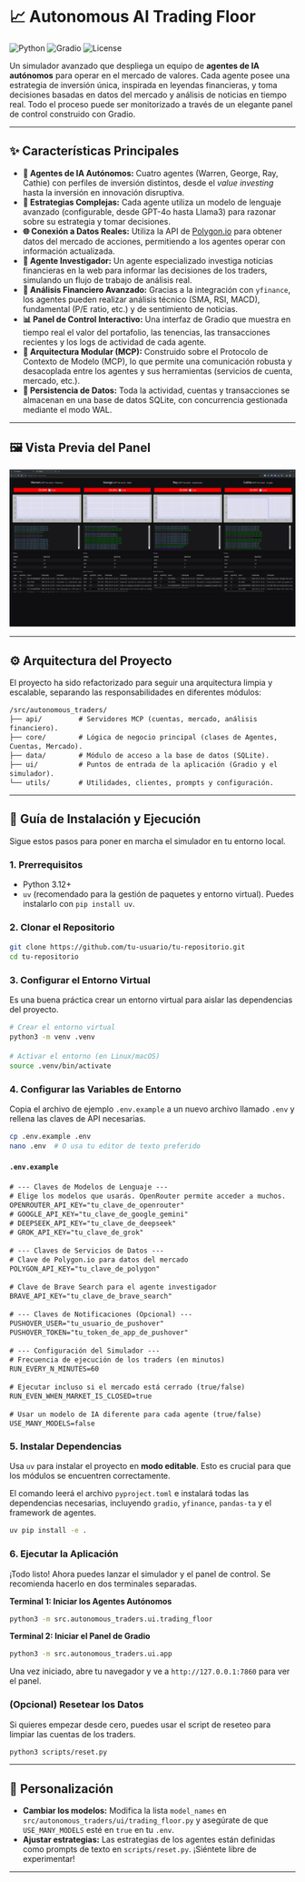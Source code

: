 # 📈 Autonomous AI Trading Floor

![Python](https://img.shields.io/badge/Python-3.12+-blue?style=for-the-badge&logo=python)
![Gradio](https://img.shields.io/badge/Gradio-4-orange?style=for-the-badge&logo=gradio)
![License](https://img.shields.io/badge/License-MIT-green?style=for-the-badge)

Un simulador avanzado que despliega un equipo de **agentes de IA autónomos** para operar en el mercado de valores. Cada agente posee una estrategia de inversión única, inspirada en leyendas financieras, y toma decisiones basadas en datos del mercado y análisis de noticias en tiempo real. Todo el proceso puede ser monitorizado a través de un elegante panel de control construido con Gradio.

---

## ✨ Características Principales

- **🤖 Agentes de IA Autónomos:** Cuatro agentes (Warren, George, Ray, Cathie) con perfiles de inversión distintos, desde el *value investing* hasta la inversión en innovación disruptiva.
- **🧠 Estrategias Complejas:** Cada agente utiliza un modelo de lenguaje avanzado (configurable, desde GPT-4o hasta Llama3) para razonar sobre su estrategia y tomar decisiones.
- **🌐 Conexión a Datos Reales:** Utiliza la API de [Polygon.io](https://polygon.io/) para obtener datos del mercado de acciones, permitiendo a los agentes operar con información actualizada.
- **📰 Agente Investigador:** Un agente especializado investiga noticias financieras en la web para informar las decisiones de los traders, simulando un flujo de trabajo de análisis real.
- **🔬 Análisis Financiero Avanzado:** Gracias a la integración con `yfinance`, los agentes pueden realizar análisis técnico (SMA, RSI, MACD), fundamental (P/E ratio, etc.) y de sentimiento de noticias.
- **📊 Panel de Control Interactivo:** Una interfaz de Gradio que muestra en tiempo real el valor del portafolio, las tenencias, las transacciones recientes y los logs de actividad de cada agente.
- **🔩 Arquitectura Modular (MCP):** Construido sobre el Protocolo de Contexto de Modelo (MCP), lo que permite una comunicación robusta y desacoplada entre los agentes y sus herramientas (servicios de cuenta, mercado, etc.).
- **🔄 Persistencia de Datos:** Toda la actividad, cuentas y transacciones se almacenan en una base de datos SQLite, con concurrencia gestionada mediante el modo WAL.

---

## 🖼️ Vista Previa del Panel

![Gradio Dashboard](gradio.png)

---

## ⚙️ Arquitectura del Proyecto

El proyecto ha sido refactorizado para seguir una arquitectura limpia y escalable, separando las responsabilidades en diferentes módulos:

```
/src/autonomous_traders/
├── api/         # Servidores MCP (cuentas, mercado, análisis financiero).
├── core/        # Lógica de negocio principal (clases de Agentes, Cuentas, Mercado).
├── data/        # Módulo de acceso a la base de datos (SQLite).
├── ui/          # Puntos de entrada de la aplicación (Gradio y el simulador).
└── utils/       # Utilidades, clientes, prompts y configuración.
```

---

## 🚀 Guía de Instalación y Ejecución

Sigue estos pasos para poner en marcha el simulador en tu entorno local.

### 1. Prerrequisitos

- Python 3.12+
- `uv` (recomendado para la gestión de paquetes y entorno virtual). Puedes instalarlo con `pip install uv`.

### 2. Clonar el Repositorio

```bash
git clone https://github.com/tu-usuario/tu-repositorio.git
cd tu-repositorio
```

### 3. Configurar el Entorno Virtual

Es una buena práctica crear un entorno virtual para aislar las dependencias del proyecto.

```bash
# Crear el entorno virtual
python3 -m venv .venv

# Activar el entorno (en Linux/macOS)
source .venv/bin/activate
```

### 4. Configurar las Variables de Entorno

Copia el archivo de ejemplo `.env.example` a un nuevo archivo llamado `.env` y rellena las claves de API necesarias.

```bash
cp .env.example .env
nano .env  # O usa tu editor de texto preferido
```

#### `.env.example`

```env
# --- Claves de Modelos de Lenguaje ---
# Elige los modelos que usarás. OpenRouter permite acceder a muchos.
OPENROUTER_API_KEY="tu_clave_de_openrouter"
# GOOGLE_API_KEY="tu_clave_de_google_gemini"
# DEEPSEEK_API_KEY="tu_clave_de_deepseek"
# GROK_API_KEY="tu_clave_de_grok"

# --- Claves de Servicios de Datos ---
# Clave de Polygon.io para datos del mercado
POLYGON_API_KEY="tu_clave_de_polygon"

# Clave de Brave Search para el agente investigador
BRAVE_API_KEY="tu_clave_de_brave_search"

# --- Claves de Notificaciones (Opcional) ---
PUSHOVER_USER="tu_usuario_de_pushover"
PUSHOVER_TOKEN="tu_token_de_app_de_pushover"

# --- Configuración del Simulador ---
# Frecuencia de ejecución de los traders (en minutos)
RUN_EVERY_N_MINUTES=60

# Ejecutar incluso si el mercado está cerrado (true/false)
RUN_EVEN_WHEN_MARKET_IS_CLOSED=true

# Usar un modelo de IA diferente para cada agente (true/false)
USE_MANY_MODELS=false
```

### 5. Instalar Dependencias

Usa `uv` para instalar el proyecto en **modo editable**. Esto es crucial para que los módulos se encuentren correctamente.

El comando leerá el archivo `pyproject.toml` e instalará todas las dependencias necesarias, incluyendo `gradio`, `yfinance`, `pandas-ta` y el framework de agentes.

```bash
uv pip install -e .
```

### 6. Ejecutar la Aplicación

¡Todo listo! Ahora puedes lanzar el simulador y el panel de control. Se recomienda hacerlo en dos terminales separadas.

**Terminal 1: Iniciar los Agentes Autónomos**

```bash
python3 -m src.autonomous_traders.ui.trading_floor
```

**Terminal 2: Iniciar el Panel de Gradio**

```bash
python3 -m src.autonomous_traders.ui.app
```

Una vez iniciado, abre tu navegador y ve a `http://127.0.0.1:7860` para ver el panel.

### (Opcional) Resetear los Datos

Si quieres empezar desde cero, puedes usar el script de reseteo para limpiar las cuentas de los traders.

```bash
python3 scripts/reset.py
```

---

## 🔧 Personalización

- **Cambiar los modelos:** Modifica la lista `model_names` en `src/autonomous_traders/ui/trading_floor.py` y asegúrate de que `USE_MANY_MODELS` esté en `true` en tu `.env`.
- **Ajustar estrategias:** Las estrategias de los agentes están definidas como prompts de texto en `scripts/reset.py`. ¡Siéntete libre de experimentar!

---
